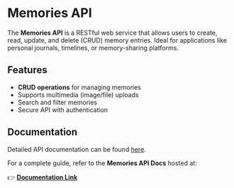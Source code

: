 
# Memories API

The **Memories API** is a RESTful web service that allows users to create, read, update, and delete (CRUD) memory entries. Ideal for applications like personal journals, timelines, or memory-sharing platforms.

## Features
- **CRUD operations** for managing memories
- Supports multimedia (image/file) uploads
- Search and filter memories
- Secure API with authentication

## Documentation
Detailed API documentation can be found [here](#).

For a complete guide, refer to the **Memories API Docs** hosted at:

👉 [**Documentation Link**](https://documenter.getpostman.com/view/31280033/2sAYHzFhjE)


